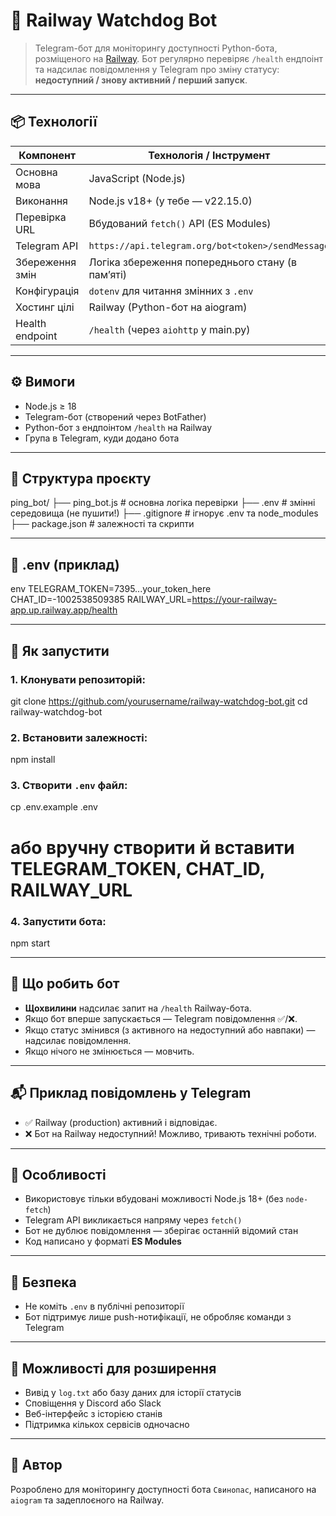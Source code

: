 # 🐷 Railway Watchdog Bot

> Telegram-бот для моніторингу доступності Python-бота, розміщеного на [Railway](https://railway.app). Бот регулярно перевіряє `/health` ендпоінт та надсилає повідомлення у Telegram про зміну статусу: **недоступний / знову активний / перший запуск**.

---

## 📦 Технології

| Компонент           | Технологія / Інструмент                 |
|---------------------|-----------------------------------------|
| Основна мова        | JavaScript (Node.js)                    |
| Виконання           | Node.js v18+ (у тебе — v22.15.0)        |
| Перевірка URL       | Вбудований `fetch()` API (ES Modules)   |
| Telegram API        | `https://api.telegram.org/bot<token>/sendMessage` |
| Збереження змін     | Логіка збереження попереднього стану (в памʼяті) |
| Конфігурація        | `dotenv` для читання змінних з `.env`   |
| Хостинг цілі        | Railway (Python-бот на aiogram)         |
| Health endpoint     | `/health` (через `aiohttp` у main.py)  |

---

## ⚙️ Вимоги

- Node.js ≥ 18
- Telegram-бот (створений через BotFather)
- Python-бот з ендпоінтом `/health` на Railway
- Група в Telegram, куди додано бота

---

## 📁 Структура проєкту


ping_bot/
├── ping_bot.js        # основна логіка перевірки
├── .env               # змінні середовища (не пушити!)
├── .gitignore         # ігнорує .env та node_modules
├── package.json       # залежності та скрипти


---

## 📄 .env (приклад)

env
TELEGRAM_TOKEN=7395...your_token_here
CHAT_ID=-1002538509385
RAILWAY_URL=https://your-railway-app.up.railway.app/health


---

## 🚀 Як запустити

### 1. Клонувати репозиторій:


git clone https://github.com/yourusername/railway-watchdog-bot.git
cd railway-watchdog-bot


### 2. Встановити залежності:


npm install


### 3. Створити `.env` файл:


cp .env.example .env
# або вручну створити й вставити TELEGRAM_TOKEN, CHAT_ID, RAILWAY_URL


### 4. Запустити бота:


npm start


---

## 🔄 Що робить бот

- **Щохвилини** надсилає запит на `/health` Railway-бота.
- Якщо бот вперше запускається — Telegram повідомлення ✅/❌.
- Якщо статус змінився (з активного на недоступний або навпаки) — надсилає повідомлення.
- Якщо нічого не змінюється — мовчить.

---

## 📬 Приклад повідомлень у Telegram

- ✅ Railway (production) активний і відповідає.
- ❌ Бот на Railway недоступний! Можливо, тривають технічні роботи.

---

## 🧠 Особливості

- Використовує тільки вбудовані можливості Node.js 18+ (без `node-fetch`)
- Telegram API викликається напряму через `fetch()`
- Бот не дублює повідомлення — зберігає останній відомий стан
- Код написано у форматі **ES Modules**

---

## 🔐 Безпека

- Не коміть `.env` в публічні репозиторії
- Бот підтримує лише push-нотифікації, не обробляє команди з Telegram

---

## 🧩 Можливості для розширення

- Вивід у `log.txt` або базу даних для історії статусів
- Сповіщення у Discord або Slack
- Веб-інтерфейс з історією станів
- Підтримка кількох сервісів одночасно

---

## 💬 Автор

Розроблено для моніторингу доступності бота `Свинопас`, написаного на `aiogram` та задеплоєного на Railway.
